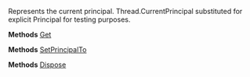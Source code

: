 Represents the current principal.
            Thread.CurrentPrincipal substituted for explicit Principal for testing purposes.

**Methods**
[Get](Bifrost.Principal.CurrentPrincipal.Get)


**Methods**
[SetPrincipalTo](Bifrost.Principal.CurrentPrincipal.SetPrincipalTo)


**Methods**
[Dispose](Bifrost.Principal.CurrentPrincipal.Dispose)
